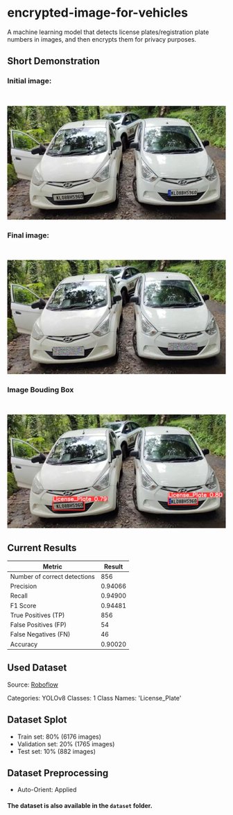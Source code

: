 # encrypted-image-for-vehicles

A machine learning model that detects license plates/registration plate numbers in images, and then encrypts them for privacy purposes.

## Short Demonstration

### Initial image:

<br>

![Initial image](./external_images/hyundai-eon-busted.jpg)

### Final image:

<br>

![Final image](./encrypted_license_plate_image_new_model.jpg)

### Image Bouding Box

<br>

![Image Bouding Box](./runs/detect/train2/hyundai-eon-busted.jpg)

## Current Results

| Metric                       | Result  |
| ---------------------------- | ------- |
| Number of correct detections | 856     |
| Precision                    | 0.94066 |
| Recall                       | 0.94900 |
| F1 Score                     | 0.94481 |
| True Positives (TP)          | 856     |
| False Positives (FP)         | 54      |
| False Negatives (FN)         | 46      |
| Accuracy                     | 0.90020 |


## Used Dataset

Source: [Roboflow](https://universe.roboflow.com/augmented-startups/vehicle-registration-plates-trudk/dataset/1?ref=roboflow2huggingface)

Categories: YOLOv8
Classes: 1
Class Names: 'License_Plate'

## Dataset Splot

- Train set: 80% (6176 images)
- Validation set: 20% (1765 images)
- Test set: 10% (882 images)

## Dataset Preprocessing

- Auto-Orient: Applied

#### The dataset is also available in the `dataset` folder.
